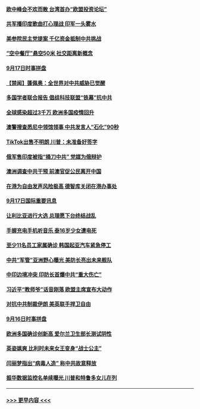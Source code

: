 #### [欧中峰会不欢而散 台湾首办“欧盟投资论坛”](../pages/prog202/a102943267.md?t=09180951) 
#### [共军播印度歌曲打心理战 印军一头雾水](../pages/prog202/a102943218.md?t=09180951) 
#### [美参院民主党提案  千亿资金抵制中共挑战](../pages/prog202/a102943241.md?t=09180951) 
#### [“空中餐厅”悬空50米 社交距离新概念](../pages/prog202/a102943239.md?t=09180951) 
#### [9月17日时事拼盘](../pages/prog202/a102943209.md?t=09180951) 
#### [【禁闻】蓬佩奥：全世界对中共威胁已觉醒](../pages/prog202/a102943199.md?t=09180951) 
#### [多国学者联合报告 倡组科技联盟“铁幕”抗中共](../pages/prog202/a102943173.md?t=09180951) 
#### [全球感染超过3千万 欧洲多国疫情回升](../pages/prog202/a102943074.md?t=09180951) 
#### [澳警搜查悉尼中领馆领事 中共发言人“石化”90秒](../pages/prog202/a102943024.md?t=09180951) 
#### [TikTok出售不明朗 川普：未准备好签字](../pages/prog202/a102943047.md?t=09180951) 
#### [俄军售印度被指“捅刀中共” 党媒为俄辩护](../pages/prog202/a102942554.md?t=09180951) 
#### [澳洲调查中共干预 前澳官促公民离开中国](../pages/prog202/a102942856.md?t=09180951) 
#### [在港为自由发声风险极高 德智库关闭在港办事处](../pages/prog202/a102942853.md?t=09180951) 
#### [9月17日国际重要讯息](../pages/prog202/a102942852.md?t=09180951) 
#### [让利比亚进行大选 总理愿下台终结战乱](../pages/prog202/a102942811.md?t=09180951) 
#### [手握充电手机听音乐 泰16岁少女遭电死](../pages/prog202/a102942771.md?t=09180951) 
#### [至少11名员工家属确诊 韩国起亚汽车紧急停工](../pages/prog202/a102942749.md?t=09180951) 
#### [中共“军管”亚洲野心曝光 美防长亮出未来舰队](../pages/prog202/a102942729.md?t=09180951) 
#### [中印边境冲突 印防长首爆中共“重大伤亡”](../pages/prog202/a102942634.md?t=09180951) 
#### [习近平“教师爷”话音刚落 欧盟主席宣布大动作](../pages/prog202/a102942629.md?t=09180951) 
#### [对抗中共制裁伊朗 美英联手捍卫自由](../pages/prog202/a102942482.md?t=09180951) 
#### [9月16日时事拼盘](../pages/prog202/a102942493.md?t=09180951) 
#### [欧洲多国确诊创新高 爱尔兰卫生部长测试阴性](../pages/prog202/a102942261.md?t=09180951) 
#### [英姿飒爽 比利时未来女王变身“战士公主”](../pages/prog202/a102942466.md?t=09180951) 
#### [闫丽梦指出“病毒人造” 称中共故意释放](../pages/prog202/a102942452.md?t=09180951) 
#### [振华数据监控名单续曝光 川普和特鲁多女儿在列](../pages/prog202/a102942391.md?t=09180951) 

----
#### [ >>> 更早内容 <<< ](../indexes/prog202-earlier.md)
